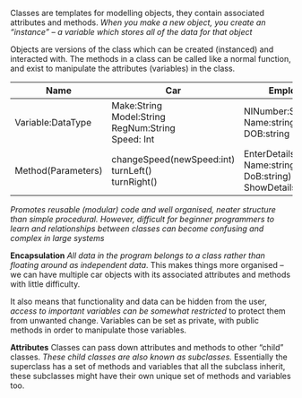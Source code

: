 Classes are templates for modelling objects, they contain associated attributes and methods. *When you make a new object, you create an “instance” – a variable which stores all of the data for that object*

Objects are versions of the class which can be created (instanced) and interacted with. The methods in a class can be called like a normal function, and exist to manipulate the attributes (variables) in the class.

| Name | **Car** | **Employee** |
| ---- | ---- | ---- |
| Variable:DataType | Make:String<br>Model:String <br>RegNum:String <br>Speed: Int | NINumber:String<br>Name:string<br>DOB:string |
| Method(Parameters) | changeSpeed(newSpeed:int)<br>turnLeft()<br>turnRight() | EnterDetails(NI:string, Name:string, DoB:string)<br>ShowDetails() |

*Promotes reusable (modular) code and well organised, neater structure than simple procedural. However, difficult for beginner programmers to learn and relationships between classes can become confusing and complex in large systems*

**Encapsulation**
*All data in the program belongs to a class rather than floating around as independent data*. This makes things more organised – we can have multiple car objects with its associated attributes and methods with little difficulty. 

It also means that functionality and data can be hidden from the user, *access to important variables can be somewhat restricted* to protect them from unwanted change. Variables can be set as private, with public methods in order to manipulate those variables.

**Attributes**
Classes can pass down attributes and methods to other “child” classes. *These child classes are also known as subclasses.* Essentially the superclass has a set of methods and variables that all the subclass inherit, these subclasses might have their own unique set of methods and variables too.

